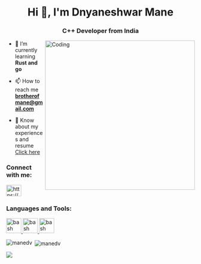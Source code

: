 <h1 align="center">Hi 👋, I'm Dnyaneshwar Mane</h1>
<h3 align="center">C++ Developer from India</h3>


<img align="right" alt="Coding" width="400" src="https://thumbs.dreamstime.com/b/black-hacker-software-engineer-symbol-white-background-concept-depicting-danger-using-internet-protection-co-117453507.jpg">

- 🌱 I’m currently learning <b>Rust and go</b> <br>

- 📫 How to reach me <b>brotherofmane@gmail.com</b><br>

- 📄 Know about my experiences and resume <a href="https://drive.google.com/file/d/1AsRFJ76hkGS3tDggQWi6oSysXfTQzweX/view?usp=sharing"> Click here </a>

<h3 align="left">Connect with me:</h3>
<p align="left">
<a href="https://www.linkedin.com/in/dnyaneahwar-mane/" target="blank"><img align="center" src="https://raw.githubusercontent.com/rahuldkjain/github-profile-readme-generator/master/src/images/icons/Social/linked-in-alt.svg" alt="https://www.linkedin.com/in/dnyaneahwar-mane/" height="30" width="40" /></a>
</p>

<h3 align="left">Languages and Tools:</h3>
<p align="left">   <a href="https://en.wikipedia.org/wiki/C%2B%2B" target="_blank" rel="noreferrer"> <img src="https://drive.google.com/uc?export=download&id=1cgyStl-QSMkXzr7JGSD_wcmBYsND1Y_y" alt="bash" width="40" height="40"/> </a>
<a href="https://doc.qt.io/" target="_blank" rel="noreferrer"> <img src="https://drive.google.com/uc?export=download&id=15iHrZvugJov0do8yzsb_93hSBmwa4Kqn" alt="bash" width="40" height="40"/> </a>
<a href="https://www.python.org/about/gettingstarted/" target="_blank" rel="noreferrer"> <img src="https://www.vectorlogo.zone/logos/python/python-icon.svg" alt="bash" width="40" height="40"/> </a>
 
<p><img align="left" src="https://github-readme-stats.vercel.app/api/top-langs?username=manedv&show_icons=true&locale=en&layout=compact" alt="manedv" /></p>

<p>&nbsp;<img align="center" src="https://github-readme-stats.vercel.app/api?username=manedv&show_icons=true&locale=en" alt="manedv" /></p>

<p><img align="center" src="https://github-readme-streak-stats.herokuapp.com/?user=manedv&%22%20alt=manedv%22" /></p>
